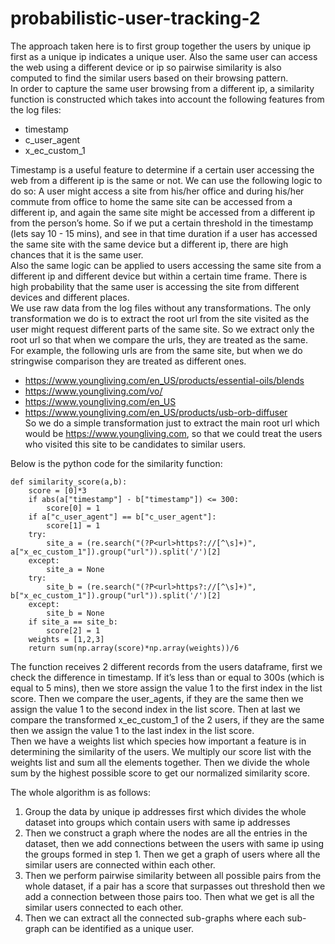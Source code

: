 # probabilistic-user-tracking-2
The approach taken here is to first group together the users by unique ip first as a unique ip indicates a unique user. Also the same user can access the web using a different device or ip so pairwise similarity is also computed to find the similar users based on their browsing pattern.<br>
In order to capture the same user browsing from a different ip, a similarity function is constructed which takes into account the following features from the log files:
* timestamp
* c_user_agent
* x_ec_custom_1

Timestamp is a useful feature to determine if a certain user accessing the web from a different ip is the same or not. We can use the following logic to do so: A user might access a site from his/her office and during his/her commute from office to home the same site can be accessed from a different ip, and again the same site might be accessed from a different ip from the person’s home. So if we put a certain threshold in the timestamp (lets say 10 - 15 mins), and see in that time duration if a user has accessed the same site with the same device but a different ip, there are high chances that it is the same user. <br>
Also the same logic can be applied to users accessing the same site from a different ip and different device but within a certain time frame. There is high probability that the same user is accessing the site from different devices and different places. <br>
We use raw data from the log files without any transformations. The only transformation we do is to extract the root url from the site visited as the user might request different parts of the same site. So we extract only the root url so that when we compare the urls, they are treated as the same. <br>
For example, the following urls are from the same site, but when we do stringwise comparison they are treated as different ones. <br>
* https://www.youngliving.com/en_US/products/essential-oils/blends
* https://www.youngliving.com/vo/ 
* https://www.youngliving.com/en_US
* https://www.youngliving.com/en_US/products/usb-orb-diffuser<br>
So we do a simple transformation just to extract the main root url which would be https://www.youngliving.com, so that we could treat the users who visited this site to be candidates to similar users. <br>

Below is the python code for the similarity function:
```
def similarity_score(a,b):
    score = [0]*3
    if abs(a["timestamp"] - b["timestamp"]) <= 300:
        score[0] = 1
    if a["c_user_agent"] == b["c_user_agent"]:
        score[1] = 1
    try:
        site_a = (re.search("(?P<url>https?://[^\s]+)", a["x_ec_custom_1"]).group("url")).split('/')[2]
    except:
        site_a = None
    try:
        site_b = (re.search("(?P<url>https?://[^\s]+)", b["x_ec_custom_1"]).group("url")).split('/')[2]
    except:
        site_b = None
    if site_a == site_b:
        score[2] = 1
    weights = [1,2,3]
    return sum(np.array(score)*np.array(weights))/6
```
The function receives 2 different records from the users dataframe, first we check the difference in timestamp. If it’s less than or equal to 300s (which is equal to 5 mins), then we store assign the value 1 to the first index in the list score. Then we compare the user_agents, if they are the same then we assign the value 1 to the second index in the list score. Then at last we compare the transformed x_ec_custom_1 of the 2 users, if they are the same then we assign the value 1 to the last index in the list score. <br>
Then we have a weights list which species how important a feature is in determining the similarity of the users. We multiply our score list with the weights list and sum all the elements together. Then we divide the whole sum by the highest possible score to get our normalized similarity score. <br>

The whole algorithm is as follows:
1. Group the data by unique ip addresses first which divides the whole dataset into groups which contain users with same ip addresses 
2. Then we construct a graph where the nodes are all the entries in the dataset, then we add connections between the users with same ip using the groups formed in step 1. Then we get a graph of users where all the similar users are connected within each other.
3. Then we perform pairwise similarity between all possible pairs from the whole dataset, if a pair has a score that surpasses out threshold then we add a connection between those pairs too. Then what we get is all the similar users connected to each other. 
4. Then we can extract all the connected sub-graphs where each sub-graph can be identified as a unique user.
